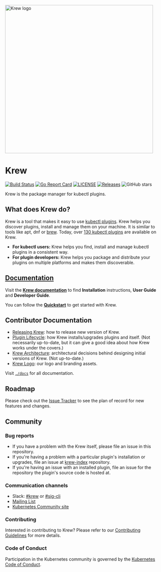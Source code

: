 <img src="assets/logo/horizontal/color/krew-horizontal-color.png" width="480"
  alt="Krew logo"/>

# Krew

[![Build Status](https://github.com/kubernetes-sigs/krew/workflows/Kubernetes-sigs/krew%20CI/badge.svg)](https://github.com/kubernetes-sigs/krew/actions)
[![Go Report Card](https://goreportcard.com/badge/kubernetes-sigs/krew)](https://goreportcard.com/report/kubernetes-sigs/krew)
[![LICENSE](https://img.shields.io/github/license/kubernetes-sigs/krew.svg)](https://github.com/kubernetes-sigs/krew/blob/master/LICENSE)
[![Releases](https://img.shields.io/github/release-pre/kubernetes-sigs/krew.svg)](https://github.com/kubernetes-sigs/krew/releases)
![GitHub stars](https://img.shields.io/github/stars/kubernetes-sigs/krew.svg?label=github%20stars&logo=github)

Krew is the package manager for kubectl plugins.

## What does Krew do?

Krew is a tool that makes it easy to use [kubectl
plugins](https://kubernetes.io/docs/tasks/extend-kubectl/kubectl-plugins/). Krew
helps you discover plugins, install and manage them on your machine. It is
similar to tools like apt, dnf or [brew](http://brew.sh). Today, over [130
kubectl plugins][list] are available on Krew.

- **For kubectl users:** Krew helps you find, install and manage kubectl plugins
  in a consistent way.
- **For plugin developers:** Krew helps you package and distribute your plugins
  on multiple platforms and makes them discoverable.

## [Documentation][website]

Visit the [**Krew documentation**][website] to find **Installation**
instructions, **User Guide** and **Developer Guide**.

You can follow the [**Quickstart**][quickstart] to get started with Krew.

[website]: https://krew.sigs.k8s.io/
[quickstart]: https://krew.sigs.k8s.io/docs/user-guide/quickstart/

## Contributor Documentation

- [Releasing Krew](./docs/RELEASING_KREW.md): how to release new version of
  Krew.
- [Plugin Lifecycle](./docs/PLUGIN_LIFECYCLE.md): how Krew installs/upgrades
  plugins and itself. (Not necessarily up-to-date, but it can give a good idea
  about how Krew works under the covers.)
- [Krew Architecture](./docs/KREW_ARCHITECTURE.md): architectural decisions
  behind designing initial versions of Krew. (Not up-to-date.)
- [Krew Logo](./docs/KREW_LOGO.md): our logo and branding assets.

Visit [`./docs`](./docs) for all documentation.

## Roadmap

Please check out the [Issue
Tracker](https://github.com/kubernetes-sigs/krew/issues) to see the plan of
record for new features and changes.

## Community

### Bug reports

* If you have a problem with the Krew itself, please file an
  issue in this repository.
* If you're having a problem with a particular plugin's installation or
  upgrades, file an issue at [krew-index][index] repository.
* If you're having an issue with an installed plugin, file an issue for the
  repository the plugin's source code is hosted at.

### Communication channels

* Slack: [#krew](https://kubernetes.slack.com/messages/krew) or
  [#sig-cli](https://kubernetes.slack.com/messages/sig-cli)
* [Mailing List](https://groups.google.com/forum/#!forum/kubernetes-sig-cli)
* [Kubernetes Community site](http://kubernetes.io/community/)

### Contributing

Interested in contributing to Krew? Please refer to our
[Contributing Guidelines](./docs/CONTRIBUTOR_GUIDE.md) for more details.

### Code of Conduct

Participation in the Kubernetes community is governed by the [Kubernetes Code
of Conduct](https://github.com/kubernetes-sigs/krew/blob/master/code-of-conduct.md).

[index]:https://github.com/kubernetes-sigs/krew-index
[list]: https://krew.sigs.k8s.io/plugins/
